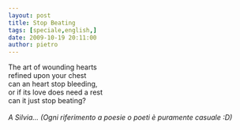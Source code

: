 ```yaml
---
layout: post
title: Stop Beating
tags: [speciale,english,]
date: 2009-10-19 20:11:00
author: pietro
---
```

The art of wounding hearts<br/>refined upon your chest<br/>can an heart stop bleeding,<br/>or if its love does need a rest<br/>can it just stop beating?<br/><br/><span style="font-style: italic">A Silvia...</span> <span style="font-style: italic">(Ogni riferimento a poesie o poeti è puramente casuale :D)</span>
